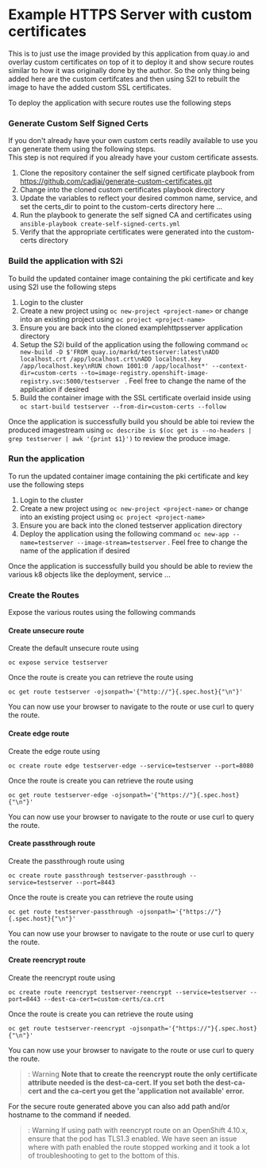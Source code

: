 # Example HTTPS Server with custom certificates

This is to just use the image provided by this application from quay.io and overlay custom certificates on top of it to deploy it and show secure routes similar to how it was originally done by the author.
So the only thing being added here are the custom certifcates and then using S2I to rebuilt the image to have the added custom SSL certificates. 

To deploy the application with secure routes use the following steps

### Generate Custom Self Signed Certs
If you don't already have your own custom certs readily available to use you can generate them using the following steps.   
This step is not required if you already have your custom certificate assests. 

1. Clone the repository container the self signed certificate playbook from https://github.com/cadjai/generate-custom-certificates.git
2. Change into the cloned custom certificates playbook directory 
3. Update the variables to reflect your desired common name,  service, and set the certs_dir to point to the custom-certs directory here ...
4. Run the playbook to generate the self signed CA and certificates using `ansible-playbook create-self-signed-certs.yml`
5. Verify that the appropriate certificates were generated into the custom-certs directory


### Build the application with S2i
To build the updated container image containing the pki certificate and key using S2I use the following steps

1. Login to the cluster
2. Create a new project using `oc new-project <project-name>` or change into an existing project using `oc project <project-name>`
3. Ensure you are back into the cloned examplehttpsserver application directory
4. Setup the S2i build of the application using the following command `oc new-build -D $'FROM quay.io/markd/testserver:latest\nADD localhost.crt /app/localhost.crt\nADD localhost.key /app/localhost.key\nRUN chown 1001:0 /app/localhost*' --context-dir=custom-certs --to=image-registry.openshift-image-registry.svc:5000/testserver ` . Feel free to change the name of the application if desired
5. Build the container image with the SSL certificate overlaid inside using `oc start-build testserver --from-dir=custom-certs --follow`

Once the application is successfully build you should be able toi review the produced imagestream using `oc describe is $(oc get is --no-headers | grep testserver | awk '{print $1}')` to review the produce image.  

### Run the application
To run the updated container image containing the pki certificate and key use the following steps

1. Login to the cluster
2. Create a new project using `oc new-project <project-name>` or change into an existing project using `oc project <project-name>`
3. Ensure you are back into the cloned testserver application directory
4. Deploy the application using the following command `oc new-app --name=testserver --image-stream=testserver` . Feel free to change the name of the application if desired

Once the application is successfully build you should be able to review the various k8 objects like the deployment, service ...

### Create the Routes

Expose the various routes using the following commands

#### Create unsecure route

Create the default unsecure route using 
```
oc expose service testserver 
```  
Once the route is create you can retrieve the route using 
```
oc get route testserver -ojsonpath='{"http://"}{.spec.host}{"\n"}'
```   
You can now use your browser to navigate to the route or use curl to query the route. 

#### Create edge route

Create the edge route using 
```
oc create route edge testserver-edge --service=testserver --port=8080
```  
Once the route is create you can retrieve the route using 
```
oc get route testserver-edge -ojsonpath='{"https://"}{.spec.host}{"\n"}'
```   
You can now use your browser to navigate to the route or use curl to query the route. 

#### Create passthrough route 

Create the passthrough route using 
```
oc create route passthrough testserver-passthrough --service=testserver --port=8443
```  
Once the route is create you can retrieve the route using 
```
oc get route testserver-passthrough -ojsonpath='{"https://"}{.spec.host}{"\n"}'
```   
You can now use your browser to navigate to the route or use curl to query the route. 

#### Create reencrypt route

Create the reencrypt route using 
```
oc create route reencrypt testserver-reencrypt --service=testserver --port=8443 --dest-ca-cert=custom-certs/ca.crt
```  
Once the route is create you can retrieve the route using 
```
oc get route testserver-reencrypt -ojsonpath='{"https://"}{.spec.host}{"\n"}'
```  
You can now use your browser to navigate to the route or use curl to query the route.   

> : Warning **Note that to create the reencrypt route the only certificate attribute needed is the dest-ca-cert. If you set both the dest-ca-cert and the ca-cert you get the 'application not available' error.**

For the secure route generated above you can also add path and/or hostname to the command if needed. 
> : Warning If using path with reencrypt route on an OpenShift 4.10.x, ensure that the pod has TLS1.3 enabled. We have seen an issue where with path enabled the route stopped working and it took a lot of troubleshooting to get to the bottom of this. 

